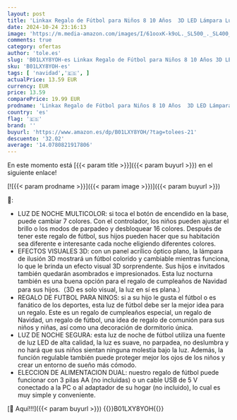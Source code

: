 ```yaml
---
layout: post
title: 'Linkax Regalo de Fútbol para Niños 8 10 Años  3D LED Lámpara Luz de Noche con Control Remoto  Regalos Comunión para Niños  Niño  Cumpleaños Navidad Decoración'
date: 2024-10-24 23:16:13
image: 'https://m.media-amazon.com/images/I/61ooxK-k9oL._SL500_._SL400_.jpg'
comments: true
category: ofertas
author: 'tole.es'
slug: 'B01LXY8YOH-es Linkax Regalo de Fútbol para Niños 8 10 Años 3D LED...'
sku: 'B01LXY8YOH-es'
tags: [ 'navidad','🇪🇸', ]
actualPrice: 13.59 EUR
currency: EUR
price: 13.59
comparePrice: 19.99 EUR
prodname: 'Linkax Regalo de Fútbol para Niños 8 10 Años  3D LED Lámpara Luz de Noche con Control Remoto  Regalos Comunión para Niños  Niño  Cumpleaños Navidad Decoración'
country: 'es'
flag: '🇪🇸'
brand: ''
buyurl: 'https://www.amazon.es/dp/B01LXY8YOH/?tag=tolees-21'
descuento: '32.02'
average: '14.0780821917806'
---
```


En este momento está [{{< param title >}}]({{< param buyurl >}}) en el siguiente enlace!

[![{{< param prodname >}}]({{< param image >}})]({{< param buyurl >}})

🔎:

- LUZ DE NOCHE MULTICOLOR: si toca el botón de encendido en la base, puede cambiar 7 colores. Con el controlador, los niños pueden ajustar el brillo o los modos de parpadeo y desbloquear 16 colores. Después de tener este regalo de fútbol, sus hijos pueden hacer que su habitación sea diferente e interesante cada noche eligiendo diferentes colores.
- EFECTOS VISUALES 3D: con un panel acrílico óptico plano, la lámpara de ilusión 3D mostrará un fútbol colorido y cambiable mientras funciona, lo que le brinda un efecto visual 3D sorprendente. Sus hijos e invitados también quedarán asombrados e impresionados. Esta luz nocturna también es una buena opción para el regalo de cumpleaños de Navidad para sus hijos.（3D es solo visual, la luz en sí es plana.）
- REGALO DE FUTBOL PARA NINOS: si a su hijo le gusta el fútbol o es fanático de los deportes, esta luz de fútbol debe ser la mejor idea para un regalo. Este es un regalo de cumpleaños especial, un regalo de Navidad, un regalo de fútbol, ​​una idea de regalo de comunión para sus niños y niñas, así como una decoración de dormitorio única.
- LUZ DE NOCHE SEGURA: esta luz de noche de fútbol utiliza una fuente de luz LED de alta calidad, la luz es suave, no parpadea, no deslumbra y no hará que sus niños sientan ninguna molestia bajo la luz. Además, la función regulable también puede proteger mejor los ojos de los niños y crear un entorno de sueño más cómodo.
- ELECCION DE ALIMENTACION DUAL: nuestro regalo de fútbol puede funcionar con 3 pilas AA (no incluidas) o un cable USB de 5 V conectado a la PC o al adaptador de su hogar (no incluido), lo cual es muy simple y conveniente.

[🛒 Aquí!!!]({{< param buyurl >}})
{{<world>}}B01LXY8YOH{{</world>}}
